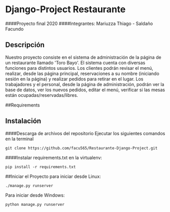 # Django-Project Restaurante
####Proyecto final 2020
####Integrantes: Mariuzza Thiago - Saldaño Facundo

## Descripción

Nuestro proyecto consiste en el sistema de administración de la página de un restaurante llamado 'Toro Bayo'.
El sistema cuenta con diversas funciones para distintos usuarios.
Los clientes podrán revisar el menú, realizar, desde las página principal, reservaciones a su nombre (iniciando sesión en la página) y realizar pedidos para retirar en el lugar.
Los trabajadores y el personal, desde la página de administración, podrán ver la base de datos, ver los nuevos pedidos, editar el menú, verificar si las mesas están ocupadas/reservadas/libres.

##Requirements


## Instalación
####Descarga de archivos del repositorio
Ejecutar los siguientes comandos en la terminal
```
git clone https://github.com/facu565/Restaurante-Django-Project.git
```
####Instalar requirements.txt en la virtualenv:
```
pip install -r requirements.txt
```

##Iniciar el Proyecto
para iniciar desde Linux:
```
./manage.py runserver
```
Para iniciar desde Windows:
```
python manage.py runserver
```